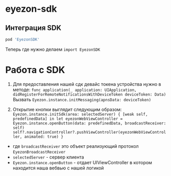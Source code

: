 # eyezon-sdk

## Интеграция SDK
```ruby
pod 'EyezonSDK'
```
Теперь где нужно делаем `import EyezonSDK` 

# Работа c SDK
1. Для предоставления нашей сдк девайс токена устройства нужно в методе:
`func application(_ application: UIApplication, didRegisterForRemoteNotificationsWithDeviceToken deviceToken: Data) `
Вызвать  `Eyezon.instance.initMessaging(apnsData: deviceToken)`

2. Открытие кнопки выглядит следующим образом:
`Eyezon.instance.initSdk(area: selectedServer) { [weak self, predefinedData] in
    let eyezonWebViewController = Eyezon.instance.openButton(data: predefinedData, broadcastReceiver: self)
    self?.navigationController?.pushViewController(eyezonWebViewController, animated: true)
}`
- где `broadcastReceiver` это объект реализующий протокол `EyezonBroadcastReceiver`
- `selectedServer` - сервер клиента
- `Eyezon.instance.openButton` - отдает UIViewController в котором находится наша вебвью с нашей логикой

